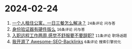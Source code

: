 # 2024-02-24

1. [一个人租住公寓，一日三餐怎么解决？](https://www.v2ex.com/t/1018051) `24条评论` `问与答`
1. [身份验证器有硬件版么](https://www.v2ex.com/t/1018053) `16条评论` `问与答`
1. [入职远程工作两周,感觉不舒服要不要辞职?](https://www.v2ex.com/t/1018062) `11条评论` `职场话题`
1. [我开源了 Awesome-SEO-Backlinks](https://www.v2ex.com/t/1018046) `6条评论` `搜索引擎优化`
